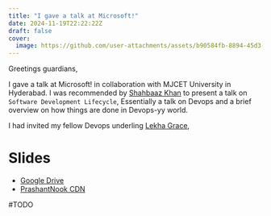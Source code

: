 ```yaml
---
title: "I gave a talk at Microsoft!"
date: 2024-11-19T22:22:22Z
draft: false
cover:
  image: https://github.com/user-attachments/assets/b90584fb-8894-45d3-8ed0-f330c0bd173b
---
```


Greetings guardians,

I gave a talk at Microsoft! in collaboration with MJCET University in Hyderabad. I was recommended by [Shahbaaz Khan](https://www.linkedin.com/in/shahbaaz-khan-262448188/) to present a talk on `Software Development Lifecycle`, Essentially a talk on Devops and a brief overview on how things are done in Devops-yy world.

I had invited my fellow Devops underling [Lekha Grace](https://www.linkedin.com/in/manchala-lekha-7b31251b4/),

# Slides

- [Google Drive](https://docs.google.com/presentation/d/1TyeNMyXF0N8vdmKvxHHlgfLNvXmu_q9KCI8nDsRcZCI/edit?usp=sharing)
- [PrashantNook CDN](https://prashantnook.in/cdn/sdlc_talk.odp)

#TODO

